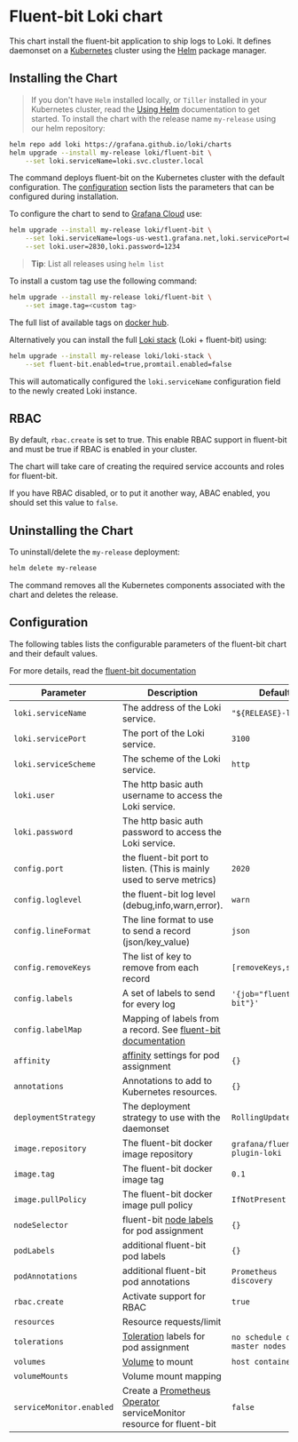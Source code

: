 # Fluent-bit Loki chart

This chart install the fluent-bit application to ship logs to Loki. It defines daemonset on a [Kubernetes](http://kubernetes.io) cluster using the [Helm](https://helm.sh) package manager.

## Installing the Chart

> If you don't have `Helm` installed locally, or `Tiller` installed in your Kubernetes cluster, read the [Using Helm](https://docs.helm.sh/using_helm/) documentation to get started.
To install the chart with the release name `my-release` using our helm repository:

```bash
helm repo add loki https://grafana.github.io/loki/charts
helm upgrade --install my-release loki/fluent-bit \
    --set loki.serviceName=loki.svc.cluster.local
```

The command deploys fluent-bit on the Kubernetes cluster with the default configuration. The [configuration](#configuration) section lists the parameters that can be configured during installation.

To configure the chart to send to [Grafana Cloud](https://grafana.com/products/cloud) use:

```bash
helm upgrade --install my-release loki/fluent-bit \
    --set loki.serviceName=logs-us-west1.grafana.net,loki.servicePort=80,loki.serviceScheme=https \
    --set loki.user=2830,loki.password=1234
```

> **Tip**: List all releases using `helm list`

To install a custom tag use the following command:

```bash
helm upgrade --install my-release loki/fluent-bit \
    --set image.tag=<custom tag>
```

The full list of available tags on [docker hub](https://cloud.docker.com/u/grafana/repository/docker/grafana/fluent-bit-plugin-loki).

Alternatively you can install the full [Loki stack](../loki-stack) (Loki + fluent-bit) using:

```bash
helm upgrade --install my-release loki/loki-stack \
    --set fluent-bit.enabled=true,promtail.enabled=false
```

This will automatically configured the `loki.serviceName` configuration field to the newly created Loki instance.

## RBAC

By default, `rbac.create` is set to true. This enable RBAC support in fluent-bit and must be true if RBAC is enabled in your cluster.

The chart will take care of creating the required service accounts and roles for fluent-bit.

If you have RBAC disabled, or to put it another way, ABAC enabled, you should set this value to `false`.

## Uninstalling the Chart

To uninstall/delete the `my-release` deployment:

```bash
helm delete my-release
```

The command removes all the Kubernetes components associated with the chart and deletes the release.

## Configuration

The following tables lists the configurable parameters of the fluent-bit chart and their default values.

For more details, read the [fluent-bit documentation](../../../cmd/fluent-bit/README.md)

| Parameter                | Description                                                                                        | Default                          |
|--------------------------|----------------------------------------------------------------------------------------------------|----------------------------------|
| `loki.serviceName`       | The address of the Loki service.                                                                   | `"${RELEASE}-loki"`              |
| `loki.servicePort`       | The port of the Loki service.                                                                      | `3100`                           |
| `loki.serviceScheme`     | The scheme of the Loki service.                                                                    | `http`                           |
| `loki.user`              | The http basic auth username to access the Loki service.                                           |                                  |
| `loki.password`          | The http basic auth password to access the Loki service.                                           |                                  |
| `config.port`            | the fluent-bit port to listen. (This is mainly used to serve metrics)                              | `2020`                           |
| `config.loglevel`        | the fluent-bit log level (debug,info,warn,error).                                                  | `warn`                           |
| `config.lineFormat`      | The line format to use to send a record (json/key_value)                                           | `json`                           |
| `config.removeKeys`      | The list of key to remove from each record                                                         | `[removeKeys,stream]`            |
| `config.labels`          | A set of labels to send for every log                                                              | `'{job="fluent-bit"}'`           |
| `config.labelMap`        | Mapping of labels from a record. See [fluent-bit documentation](../../../cmd/fluent-bit/README.md) |                                  |
| `affinity`               | [affinity][affinity] settings for pod assignment                                                   | `{}`                             |
| `annotations`            | Annotations to add to Kubernetes resources.                                                        | `{}`                             |
| `deploymentStrategy`     | The deployment strategy to use with the daemonset                                                  | `RollingUpdate`                  |
| `image.repository`       | The fluent-bit docker image repository                                                             | `grafana/fluent-bit-plugin-loki` |
| `image.tag`              | The fluent-bit docker image tag                                                                    | `0.1`                            |
| `image.pullPolicy`       | The fluent-bit docker image pull policy                                                            | `IfNotPresent`                   |
| `nodeSelector`           | fluent-bit [node labels][nodeSelector] for pod assignment                                          | `{}`                             |
| `podLabels`              | additional fluent-bit pod labels                                                                   | `{}`                             |
| `podAnnotations`         | additional fluent-bit pod annotations                                                              | `Prometheus discovery`           |
| `rbac.create`            | Activate support for RBAC                                                                          | `true`                           |
| `resources`              | Resource requests/limit                                                                            |                                  |
| `tolerations`            | [Toleration][toleration] labels for pod assignment                                                 | `no schedule on master nodes`    |
| `volumes`                | [Volume]([volumes]) to mount                                                                       | `host containers log`            |
| `volumeMounts`           | Volume mount mapping                                                                               |                                  |
| `serviceMonitor.enabled` | Create a [Prometheus Operator](operator) serviceMonitor resource for fluent-bit                    | `false`                          |


[toleration]: https://kubernetes.io/docs/concepts/configuration/taint-and-toleration/
[nodeSelector]: https://kubernetes.io/docs/concepts/configuration/assign-pod-node/#nodeselector
[affinity]: https://kubernetes.io/docs/concepts/configuration/assign-pod-node/#affinity-and-anti-affinity
[volumes]: https://kubernetes.io/docs/concepts/storage/volumes/
[operator]: https://github.com/coreos/prometheus-operator
